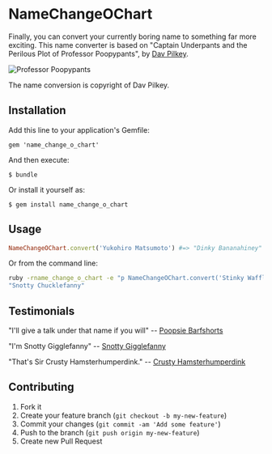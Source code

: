 # NameChangeOChart

Finally, you can convert your currently boring name to something far more exciting. This name converter is based on "Captain Underpants and the Perilous Plot of Professor Poopypants", by [Dav Pilkey](http://www.pilkey.com).

![Professor Poopypants](PPP.gif "Professor Poopypants")

The name conversion is copyright of Dav Pilkey.

## Installation

Add this line to your application's Gemfile:

    gem 'name_change_o_chart'

And then execute:

    $ bundle

Or install it yourself as:

    $ gem install name_change_o_chart

## Usage

```ruby
NameChangeOChart.convert('Yukohiro Matsumoto') #=> "Dinky Bananahiney"
```

Or from the command line: 

```bash
ruby -rname_change_o_chart -e "p NameChangeOChart.convert('Stinky Wafflebuns')" =>
"Snotty Chucklefanny"
```

## Testimonials

"I'll give a talk under that name if you will" -- [Poopsie Barfshorts](https://twitter.com/joshfrench/status/407556028180332544)

"I'm Snotty Gigglefanny" -- [Snotty Gigglefanny](https://twitter.com/seancribbs/status/407567829232148480)

"That's Sir Crusty Hamsterhumperdink." -- [Crusty Hamsterhumperdink](https://twitter.com/evanphx/status/408280969641074689)

## Contributing

1. Fork it
2. Create your feature branch (`git checkout -b my-new-feature`)
3. Commit your changes (`git commit -am 'Add some feature'`)
4. Push to the branch (`git push origin my-new-feature`)
5. Create new Pull Request

